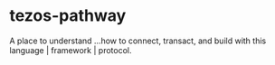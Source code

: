 # tezos-pathway
A place to understand ...how to connect, transact, and build with this language | framework | protocol.
